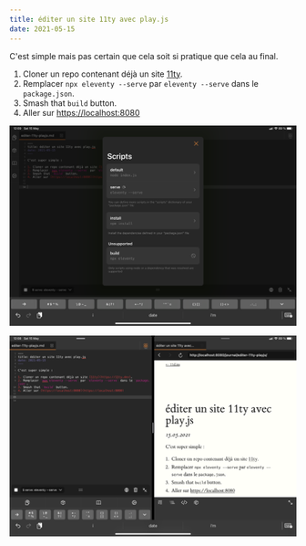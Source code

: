 ```yaml
---
title: éditer un site 11ty avec play.js
date: 2021-05-15
---
```


C'est simple mais pas certain que cela soit si pratique que cela au final.

1. Cloner un repo contenant déjà un site [11ty](https://11ty.dev).
2. Remplacer `npx eleventy --serve` par `eleventy --serve` dans le `package.json`.
3. Smash that `build` button.
4. Aller sur [https://localhost:8080](https://localhost:8080)

![](/images/11ty-playjs-1.png)

![](/images/11ty-playjs-2.png)